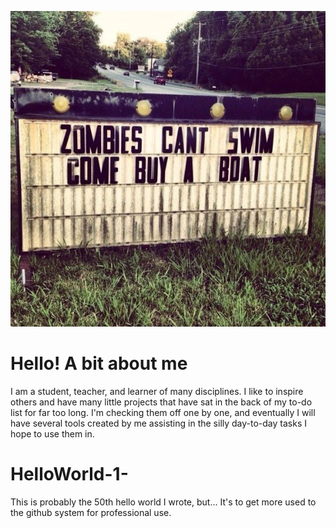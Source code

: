 ![headshot](20120921_012007000_iOS.jpg)
# Hello! A bit about me
I am a student, teacher, and learner of many disciplines. I like to inspire others and have many little projects that have sat in the back of my to-do list for far too long. I'm checking them off one by one, and eventually I will have several tools created by me assisting in the silly day-to-day tasks I hope to use them in.

# HelloWorld-1-
This is probably the 50th hello world I wrote, but... It's to get more used to the github system for professional use.
